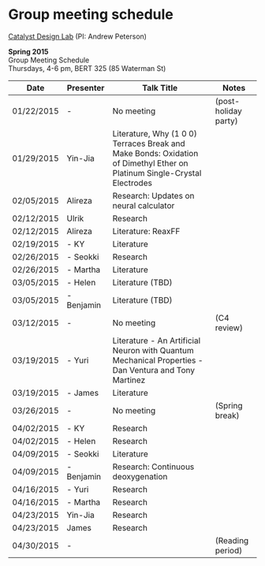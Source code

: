 # Group meeting schedule #
[Catalyst Design Lab](http://brown.edu/go/catalyst) (PI: Andrew Peterson)

**Spring 2015**  
Group Meeting Schedule  
Thursdays, 4-6 pm, BERT 325 (85 Waterman St)  

|   Date     |   Presenter   |   Talk Title                                                   |   Notes   |
| ---------- | ------------- | --------------------------------------------------------- | --------- |
| 01/22/2015 |-          | No meeting                                            |  (post-holiday party)         |
| 01/29/2015 | Yin-Jia          | Literature, Why (1 0 0) Terraces Break and Make Bonds: Oxidation of Dimethyl Ether on Platinum Single-Crystal Electrodes                                      |           |
| 02/05/2015 | Alireza          | Research: Updates on neural calculator                                    |           |
| 02/12/2015 | Ulrik         | Research                                      |           |
| 02/12/2015 | Alireza     |  Literature: ReaxFF                                      |           |
| 02/19/2015 |- KY         |  Literature                                    |           |
| 02/26/2015 |- Seokki         | Research                                      |           |
| 02/26/2015 |- Martha         | Literature                                      |           |
| 03/05/2015 |-  Helen        |  Literature (TBD)                                     |           |
| 03/05/2015 |-  Benjamin        |  Literature (TBD)                                     |           |
| 03/12/2015 |-          |   No meeting    | (C4 review)          |
| 03/19/2015 |-  Yuri  |   Literature - An Artificial Neuron with Quantum Mechanical Properties - Dan Ventura and Tony Martinez                     |           |
| 03/19/2015 |-  James |   Literature      |           |
| 03/26/2015 |-          |   No meeting     | (Spring break)           |
| 04/02/2015 |-   KY       |  Research                                        |           |
| 04/02/2015 |-   Helen       |  Research                                      |           |
| 04/09/2015 |-    Seokki      | Literature                                      |           |
| 04/09/2015 |-    Benjamin      | Research: Continuous deoxygenation       |           |
| 04/16/2015 |-  Yuri  |       Research                 |           |
| 04/16/2015 |-  Martha  |       Research                 |           |
| 04/23/2015 | Yin-Jia          | Research                                    |           |
| 04/23/2015 | James          | Research                                    |           |
| 04/30/2015 |-          |                                       |  (Reading period)         |